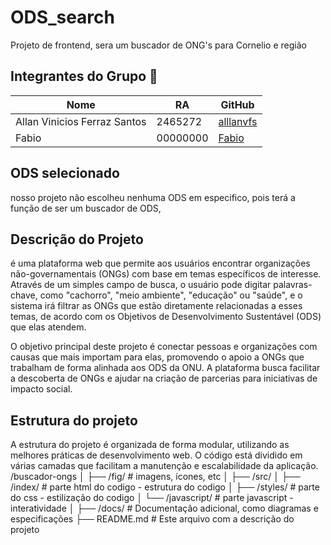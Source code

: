 # ODS_search
Projeto de frontend, sera um buscador de ONG's para Cornelio e região

## Integrantes do Grupo 🧠
| Nome               | RA                            | GitHub                       |
|--------------------|---------------------------------|------------------------------|
| Allan Vinicios Ferraz Santos  | 2465272                    | [alllanvfs](https://github.com/alllanvfs) |
| Fabio        | 00000000                    | [Fabio](0000000) |

## ODS selecionado
nosso projeto não escolheu nenhuma ODS em especifico, pois terá a função de ser um buscador de ODS, 

## Descrição do Projeto
é uma plataforma web que permite aos usuários encontrar organizações não-governamentais (ONGs) com base em temas específicos de interesse. Através de um simples campo de busca, o usuário pode digitar palavras-chave, como "cachorro", "meio ambiente", "educação" ou "saúde", e o sistema irá filtrar as ONGs que estão diretamente relacionadas a esses temas, de acordo com os Objetivos de Desenvolvimento Sustentável (ODS) que elas atendem.

O objetivo principal deste projeto é conectar pessoas e organizações com causas que mais importam para elas, promovendo o apoio a ONGs que trabalham de forma alinhada aos ODS da ONU. A plataforma busca facilitar a descoberta de ONGs e ajudar na criação de parcerias para iniciativas de impacto social.

## Estrutura do projeto
A estrutura do projeto é organizada de forma modular, utilizando as melhores práticas de desenvolvimento web. O código está dividido em várias camadas que facilitam a manutenção e escalabilidade da aplicação.
/buscador-ongs
│
├── /fig/                  # imagens, ícones, etc
│
├── /src/
│   ├── /index/            # parte html do codigo - estrutura do codigo
│   ├── /styles/           # parte do css - estilização do codigo
│   └── /javascript/       # parte javascript - interatividade
│
├── /docs/                 # Documentação adicional, como diagramas e especificações
├── README.md              # Este arquivo com a descrição do projeto
